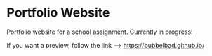 # Portfolio Website

Portfolio website for a school assignment. Currently in progress! 


If you want a preview, follow the link --> https://bubbelbad.github.io/
